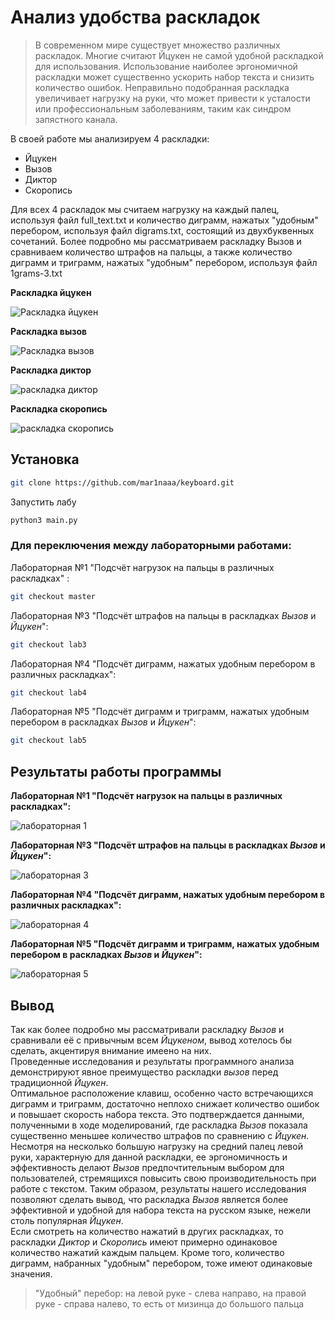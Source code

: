 # Анализ удобства раскладок
> В современном мире существует множество различных раскладок. Многие считают Йцукен не самой удобной раскладкой для использования.
> Использование наиболее эргономичной раскладки может существенно ускорить набор текста и снизить количество ошибок.
> Неправильно подобранная раскладка увеличивает нагрузку на руки, что может привести к усталости или профессиональным заболеваниям, таким как синдром запястного канала.




В своей работе мы анализируем 4 раскладки:
* Йцукен
* Вызов
* Диктор
* Скоропись

Для всех 4 раскладок мы считаем нагрузку на каждый палец, используя файл full_text.txt и количество диграмм, нажатых "удобным" перебором, используя файл digrams.txt, состоящий из двухбуквенных сочетаний.
Более подробно мы рассматриваем раскладку Вызов и сравниваем количество штрафов на пальцы, а также количество диграмм и триграмм, нажатых "удобным" перебором, используя файл 1grams-3.txt


**Раскладка йцукен**

![Раскладка йцукен](https://st.overclockers.ru/legacy/v3/02/29/29/2016/04/10/0u4311987e-6f40b1c2-549b7887.png)

**Раскладка вызов**

![Раскладка вызов](https://sun9-35.userapi.com/impg/MA8uqTjVNU8NyTRoinvH8OJBnxIP8Eke5m4GLA/YD33B3uGVAM.jpg?size=1728x576&quality=95&sign=ebf334233bddaa58f6ede4e2e23baf5e&type=album)

**Раскладка диктор**

![раскладка диктор](https://sun9-54.userapi.com/impg/l8jpSm6nDYG_80EUwio_EbE0ijSewHzH1LkdFw/cSANdY32a7o.jpg?size=742x256&quality=95&sign=adbbb76d316f284d7d3ea0b6f1a755ad&type=album)

**Раскладка скоропись**

![раскладка скоропись](https://sun9-77.userapi.com/impg/_qiS-UbsM_U3DgoxK-yPLOAfGEM0VMJvGqhG4g/VZrc0FOXDWk.jpg?size=710x245&quality=95&sign=430bc5534cf9e508e03e4f1c184b6ae3&type=album)




## Установка


```sh
git clone https://github.com/mar1naaa/keyboard.git
```

Запустить лабу 

```sh
python3 main.py
```

### Для переключения между лабораторными работами:  

Лабораторная №1 "Подсчёт нагрузок на пальцы в различных раскладках" :
```sh
git checkout master
```
Лабораторная №3 "Подсчёт штрафов на пальцы в раскладках *Вызов* и *Йцукен*":
```sh
git checkout lab3
```
Лабораторная №4 "Подсчёт диграмм, нажатых удобным перебором в различных раскладках":
```sh
git checkout lab4
```
Лабораторная №5 "Подсчёт диграмм и триграмм, нажатых удобным перебором в раскладках *Вызов* и *Йцукен*":
```sh
git checkout lab5
```
## Результаты работы программы

**Лабораторная №1 "Подсчёт нагрузок на пальцы в различных раскладках":**

![лабораторная 1](https://sun83-2.userapi.com/impg/oiojL25YSTuk5HL_9l4Hb1EJ3EvQ_0u77QlRMQ/vz3aaGkvufo.jpg?size=1000x600&quality=96&sign=5123301d6a68f5b4263a0c0ee207599e&type=album)

**Лабораторная №3 "Подсчёт штрафов на пальцы в раскладках *Вызов* и *Йцукен*":**

![лабораторная 3](https://sun9-75.userapi.com/impg/LoNv6hDQHHcfDP7R2Ss1MyP9zlvy6bg9JDBByg/n4zxCHhx8uc.jpg?size=1000x600&quality=95&sign=3b75ffe9835befe5653755c54f7a30ab&type=album)

**Лабораторная №4 "Подсчёт диграмм, нажатых удобным перебором в различных раскладках":**

![лабораторная 4](https://sun9-46.userapi.com/impg/_jN6nFcOpgEsQGTDDtzOpJasXd7k6S_SSJfCuA/g9x9l9XHNP8.jpg?size=1000x600&quality=95&sign=c628ccad0e7f65879b586dde29a370e0&type=album)

**Лабораторная №5 "Подсчёт диграмм и триграмм, нажатых удобным перебором в раскладках *Вызов* и *Йцукен*":**

![лабораторная 5](https://sun9-22.userapi.com/impg/AP-Or1kXMxo_tV8l5sDZf3wyJy2ecFcvQ2G0cQ/o1oGcRK3Tdc.jpg?size=1440x600&quality=95&sign=fea2688c7845f27bbae74c2bc8aa0001&type=album)


## Вывод

  Так как более подробно мы рассматривали раскладку *Вызов* и сравнивали её с привычным всем *Йцукеном*, вывод хотелось бы сделать, акцентируя внимание имеено на них.  
  Проведенные исследования и результаты программного анализа демонстрируют явное преимущество раскладки *вызов* перед традиционной *Йцукен*.  
  Оптимальное расположение клавиш, особенно часто встречающихся диграмм и триграмм, достаточно неплохо снижает количество ошибок и повышает скорость набора текста. Это подтверждается данными, полученными в ходе моделирований, где раскладка *Вызов* показала существенно меньшее количество штрафов по сравнению с *Йцукен*. Несмотря на несколько большую нагрузку на средний палец левой руки, характерную для данной раскладки, ее эргономичность и эффективность делают *Вызов* предпочтительным выбором для пользователей, стремящихся повысить свою производительность при работе с текстом. Таким образом, результаты нашего исследования позволяют сделать вывод, что раскладка *Вызов* является более эффективной и удобной для набора текста на русском языке, нежели столь популярная *Йцукен*.    
Если смотреть на количество нажатий в других раскладках, то раскладки *Диктор* и *Скоропись* имеют примерно одинаковое количество нажатий каждым пальцем. Кроме того, количество диграмм, набранных "удобным" перебором, тоже имеют одинаковые значения.   
  
> "Удобный" перебор: на левой руке - слева направо, на правой руке - справа налево, то есть от мизинца до большого пальца




